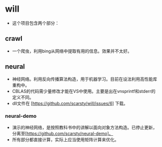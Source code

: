 # will
* 这个项目包含两个部分：

## crawl
* 一个爬虫，利用bing从网络中提取有用的信息。效果并不太好。

## neural
* 神经网络。利用反向传播算法构造，用于机器学习。目前在设法利用高性能库重构中。
* CBLAS的代码需少量修改才能在VS中使用。主要是出在vnsprintf和stderr的定义不同。
* dll文件在 [https://github.com/scarsty/will/issues/6] 下载。

### neural-demo
* 演示的神经网络，是按照教科书中的讲解以面向对象方法构造。已停止更新，分离至[https://github.com/scarsty/neural-demo]。
* 所有部分都直接计算，实际上应当使用矩阵计算来优化。
